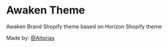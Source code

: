 # Awaken Theme
Awaken Brand Shopify theme based on Horizon Shopify theme

Made by: [@Aitorias](https://github.com/aitoriasdev)
